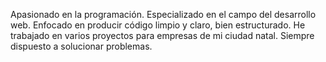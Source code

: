 Apasionado en la programación. Especializado en el campo del desarrollo web. Enfocado en producir código limpio y claro, bien estructurado. He trabajado en varios proyectos para empresas de mi ciudad natal. Siempre dispuesto a solucionar problemas.
